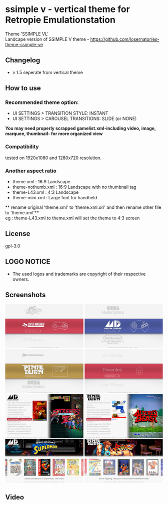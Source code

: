 # ssimple v - vertical theme for Retropie Emulationstation
Theme 'SSIMPLE VL'\
Landcape version of SSIMPLE V theme - https://github.com/losernator/es-theme-ssimple-ve
 
## Changelog
- v 1.5 seperate from vertical theme

## How to use

### Recommended theme option:
- UI SETTINGS > TRANSITION STYLE: INSTANT
- UI SETTINGS > CAROUSEL TRANSITIONS: SLIDE (or NONE)

**You may need properly scrapped gamelist.xml-including video, image, marquee, thumbnail- for more organized view**

### Compatibility
tested on 1920x1080 and 1280x720 resolution.

### Another aspect ratio

- theme.xml : 16:9 Landscape
- theme-nothumb.xml : 16:9 Landscape with no thumbnail tag
- theme-L43.xml : 4:3 Landscape
- theme-mini.xml : Large font for handheld

** rename original 'theme.xml' to 'theme.xml.ori' and then rename other file to 'theme.xml'**\
  eg : theme-L43.xml to theme.xml will set the theme to 4:3 screen


## License
gpl-3.0

## LOGO NOTICE
* The used logos and trademarks are copyright of their respective owners.

## Screenshots
![screenshot example01](screenshot00.png)
![screenshot example02](screenshot01.png)

## Video
